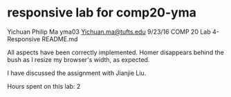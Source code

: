 # responsive lab for comp20-yma

Yichuan Philip Ma
yma03
Yichuan.ma@tufts.edu
9/23/16
COMP 20 Lab 4-Responsive
README.md

All aspects have been correctly implemented. Homer disappears behind the bush
as I resize my browser's width, as expected.

I have discussed the assignment with Jianjie Liu.

Hours spent on this lab: 2
